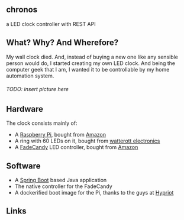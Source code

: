 ## chronos

a LED clock controller with REST API

## What? Why? And Wherefore?

My wall clock died. And, instead of buying a new one like any sensible person would do,
I started creating my own LED clock. And being the computer geek that I am, I wanted it
to be controllable by my home automation system.

###### TODO: insert picture here


## Hardware

The clock consists mainly of:

* A [Raspberry Pi](https://www.raspberrypi.org/), bought from [Amazon](http://www.amazon.de/gp/product/B00T3BX0L8)
* A ring with 60 LEDs on it, bought from [watterott electronics](http://www.watterott.com/de/WS2812-RGB-Ring-60-Black-Edition)
* A [FadeCandy](http://www.misc.name/fadecandy/) LED controller, bought from [Amazon](http://www.amazon.de/gp/product/B00K02HWIG)

## Software

* A [Spring Boot](http://projects.spring.io/spring-boot/) based Java application
* The native controller for the FadeCandy
* A dockerified boot image for the Pi, thanks to the guys at [Hypriot](http://blog.hypriot.com/)

## Links


